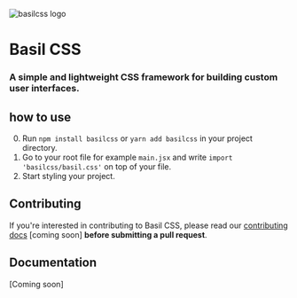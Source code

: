![basilcss logo](https://avatars.githubusercontent.com/u/136915928?s=200&v=4)
# Basil CSS
### A simple and lightweight CSS framework for building custom user interfaces.

## how to use

0) Run `npm install basilcss` or `yarn add basilcss` in your project directory.
1) Go to your root file for example `main.jsx` and write `import 'basilcss/basil.css'` on top of your file.
2) Start styling your project.

## Contributing

If you're interested in contributing to Basil CSS, please read our [contributing docs](https://github.com/daniel-bergmann/basilcss) [coming soon] **before submitting a pull request**.

## Documentation

[Coming soon]
